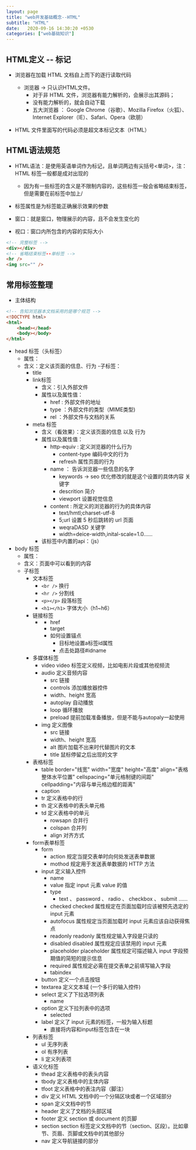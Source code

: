 ```yaml
---
layout: page
title: "web开发基础概念--HTML"
subtitle: "HTML"
date:   2020-09-16 14:30:20 +0530
categories: ["web基础知识"]
---
```


## HTML定义  -- 标记

- 浏览器在加载 HTML 文档自上而下的逐行读取代码
    - 浏览器 -> 只认识HTML文件。
        - 对于非 HTML 文件，浏览器有能力解析的，会展示出其源码；
        - 没有能力解析的，就会自动下载
        - 五大浏览器 ： Google Chrome（谷歌）、Mozilla Firefox（火狐）、Internet Explorer（IE）、Safari、Opera（欧朋）

- HTML 文件里面写的代码必须是超文本标记文本（HTML）

## HTML语法规范

- HTML语法：是使用英语单词作为标记，且单词两边有尖括号<单词>，注：HTML 标签一般都是成对出现的
    - 因为有一些标签的含义是不限制内容的，这些标签一般会省略结束标签，但是需要在前标签中加上/
- 标签属性是为标签能正确展示效果的参数

- 窗口：就是窗口，物理展示的内容，且不会发生变化的
- 视口：窗口内所包含的内容的实际大小

```html
<!-- 完整标签 -->
<div></div>
<!-- 省略结束标签--单标签 -->
<hr />
<img src="" />
```

## 常用标签整理

- 主体结构 

```html
<!-- 告知浏览器本文档采用的是哪个规范 -->
<!DOCTYPE html>    
<html>
    <head></head>
    <body></body>
</html>
```

- head 标签（头标签）
    - 属性：
    - 含义：定义该页面的信息、行为
    -子标签：
        - title
        - link标签
            - 含义：引入外部文件
             - 属性以及属性值：
                - href : 外部文件的地址
                - type ：外部文件的类型（MIME类型)
                - rel ：外部文件与文档的关系
        - meta 标签
            - 含义（看效果）：定义该页面的信息 以及 行为
            - 属性以及属性值：
                - http-equiv : 定义浏览器的什么行为
                    - content-type  编码中文的行为
                    - refresh   属性页面的行为
                - name ： 告诉浏览器一些信息的名字
                    - keywords -> seo 优化修改的就是这个设置的具体内容      关键字
                    - descrition    简介
                    - viewport      设置视觉信息
                - content : 所定义的浏览器的行为的具体内容
                    - text/hmtl;charset-utf-8
                    - 5;url     设置 5 秒后跳转的 url 页面
                    - weqraDASD     关键字
                    - width=deice-width,inital-scale=1.0……
            - 该标签中内置的api：（js）
- body 标签
    - 属性：
    - 含义：页面中可以看到的内容
    - 子标签
        - 文本标签
            - `<br />`    换行
            - `<hr />`    分割线
            - `<p></p>`   段落标签
            - `<h1></h1>` 字体大小（h1~h6）
        - 链接标签
            - <a></a>
                - href
                - target
                - 如何设置锚点
                    - 目标地设置a标签id属性
                    - 点击处路径#idname
        - 多媒体标签
            - video video 标签定义视频，比如电影片段或其他视频流
            - audio 定义音频内容
                - src   链接
                - controls  添加播放器控件
                - width、height     宽高
                - autoplay  自动播放
                - loop  循环播放
                - preload   提前加载准备播放，但是不能与autopaly一起使用
            - img   定义图像
                - src   链接
                - width、height 宽高
                - alt   图片加载不出来时代替图片的文本
                - title 鼠标停留之后出现的文字
        - 表格标签
            - table     border="线宽" width="宽度" height="高度" align="表格整体水平位置"  cellspacing="单元格制键的间距" cellpadding="内容与单元格边框的距离"
            - caption
            - tr    定义表格中的行
            - th    定义表格中的表头单元格
            - td    定义表格中的单元
                - rowsapn   合并行
                - colspan   合并列
                - align     对齐方式
        - form表单标签
            - form
                - action    规定当提交表单时向何处发送表单数据
                - mothod    规定用于发送表单数据的 HTTP 方法
            - input	    定义输入控件
                - name  
                - value 	指定 input 元素 value 的值
                - type  
                    - text 、 password 、 radio 、 checkbox 、 submit ……
                - checked   checked 属性规定在页面加载时应该被预先选定的 input 元素
                - autofocus 属性规定当页面加载时 input 元素应该自动获得焦点
                - readonly  readonly 属性规定输入字段是只读的
                - disabled  	disabled 属性规定应该禁用的 input 元素
                - placeholder   placeholder 属性规定可描述输入 input 字段预期值的简短的提示信息
                - required  属性规定必需在提交表单之前填写输入字段
                - tabindex
            - button    定义一个点击按钮
            - textarea  定义文本域 (一个多行的输入控件)
            - select    	定义了下拉选项列表
                - name
            - option    	定义下拉列表中的选项
                - selected
            - label 	定义了 input 元素的标签，一般为输入标题
                - 直接将内容和input标签包含在一块
        - 列表标签
            - ul    无序列表
            - ol    有序列表
            - li    定义列表项
        - 语义化标签
            - thead     定义表格中的表头内容
            - tbody 	定义表格中的主体内容
            - tfoot     定义表格中的表注内容（脚注）
            - div   定义 HTML 文档中的一个分隔区块或者一个区域部分
            - span  	定义文档中的节
            - header    定义了文档的头部区域
            - footer    定义 section 或 document 的页脚
            - section   section 标签定义文档中的节（section、区段）。比如章节、页眉、页脚或文档中的其他部分
            - nav    定义导航链接的部分